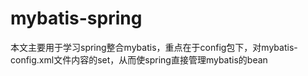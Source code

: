 # mybatis-spring
本文主要用于学习spring整合mybatis，重点在于config包下，对mybatis-config.xml文件内容的set，从而使spring直接管理mybatis的bean
